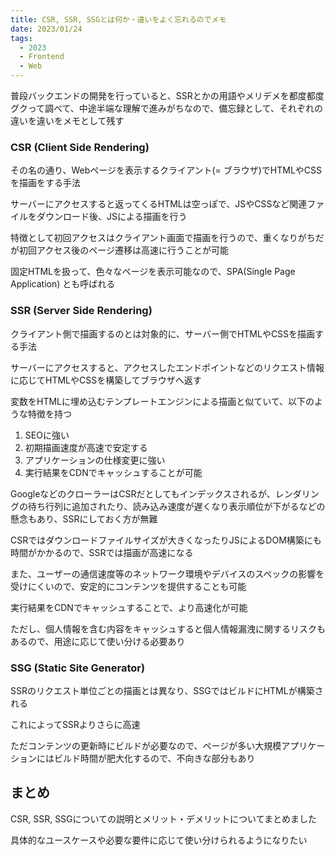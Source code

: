 ```yaml
---
title: CSR, SSR, SSGとは何か・違いをよく忘れるのでメモ
date: 2023/01/24
tags:
  - 2023
  - Frontend
  - Web
---
```


普段バックエンドの開発を行っていると、SSRとかの用語やメリデメを都度都度グクって調べて、中途半端な理解で進みがちなので、備忘録として、それぞれの違いを違いをメモとして残す

### CSR (Client Side Rendering)

その名の通り、Webページを表示するクライアント(= ブラウザ)でHTMLやCSSを描画をする手法

サーバーにアクセスすると返ってくるHTMLは空っぽで、JSやCSSなど関連ファイルをダウンロード後、JSによる描画を行う

特徴として初回アクセスはクライアント画面で描画を行うので、重くなりがちだが初回アクセス後のページ遷移は高速に行うことが可能

固定HTMLを扱って、色々なページを表示可能なので、SPA(Single Page Application) とも呼ばれる

### SSR (Server Side Rendering)

クライアント側で描画するのとは対象的に、サーバー側でHTMLやCSSを描画する手法

サーバーにアクセスすると、アクセスしたエンドポイントなどのリクエスト情報に応じてHTMLやCSSを構築してブラウザへ返す

変数をHTMLに埋め込むテンプレートエンジンによる描画と似ていて、以下のような特徴を持つ

1. SEOに強い
2. 初期描画速度が高速で安定する
3. アプリケーションの仕様変更に強い
4. 実行結果をCDNでキャッシュすることが可能

GoogleなどのクローラーはCSRだとしてもインデックスされるが、レンダリングの待ち行列に追加されたり、読み込み速度が遅くなり表示順位が下がるなどの懸念もあり、SSRにしておく方が無難

CSRではダウンロードファイルサイズが大きくなったりJSによるDOM構築にも時間がかかるので、SSRでは描画が高速になる

また、ユーザーの通信速度等のネットワーク環境やデバイスのスペックの影響を受けにくいので、安定的にコンテンツを提供することも可能

実行結果をCDNでキャッシュすることで、より高速化が可能

ただし、個人情報を含む内容をキャッシュすると個人情報漏洩に関するリスクもあるので、用途に応じて使い分ける必要あり

### SSG (Static Site Generator)

SSRのリクエスト単位ごとの描画とは異なり、SSGではビルドにHTMLが構築される

これによってSSRよりさらに高速

ただコンテンツの更新時にビルドが必要なので、ページが多い大規模アプリケーションにはビルド時間が肥大化するので、不向きな部分もあり


## まとめ

CSR, SSR, SSGについての説明とメリット・デメリットについてまとめました

具体的なユースケースや必要な要件に応じて使い分けられるようになりたい
